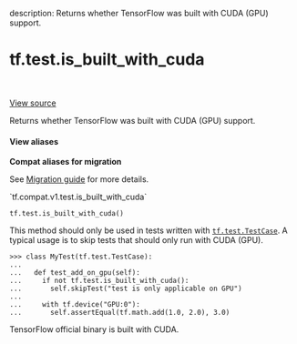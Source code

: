 description: Returns whether TensorFlow was built with CUDA (GPU) support.

<div itemscope itemtype="http://developers.google.com/ReferenceObject">
<meta itemprop="name" content="tf.test.is_built_with_cuda" />
<meta itemprop="path" content="Stable" />
</div>

# tf.test.is_built_with_cuda

<!-- Insert buttons and diff -->

<table class="tfo-notebook-buttons tfo-api nocontent" align="left">

</table>

<a target="_blank" href="/code/stable/tensorflow/python/platform/test.py">View source</a>



Returns whether TensorFlow was built with CUDA (GPU) support.

<section class="expandable">
  <h4 class="showalways">View aliases</h4>
  <p>
<b>Compat aliases for migration</b>
<p>See
<a href="https://www.tensorflow.org/guide/migrate">Migration guide</a> for
more details.</p>
<p>`tf.compat.v1.test.is_built_with_cuda`</p>
</p>
</section>

<pre class="devsite-click-to-copy prettyprint lang-py tfo-signature-link">
<code>tf.test.is_built_with_cuda()
</code></pre>



<!-- Placeholder for "Used in" -->

This method should only be used in tests written with <a href="../../tf/test/TestCase.md"><code>tf.test.TestCase</code></a>. A
typical usage is to skip tests that should only run with CUDA (GPU).

```
>>> class MyTest(tf.test.TestCase):
...
...   def test_add_on_gpu(self):
...     if not tf.test.is_built_with_cuda():
...       self.skipTest("test is only applicable on GPU")
...
...     with tf.device("GPU:0"):
...       self.assertEqual(tf.math.add(1.0, 2.0), 3.0)
```

TensorFlow official binary is built with CUDA.